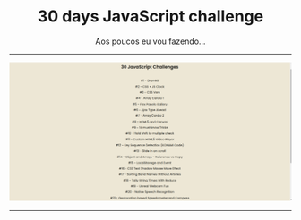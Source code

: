 <h1 align="center">30 days JavaScript challenge</h1>



<p align="center">Aos poucos eu vou fazendo...

<br>
<hr>
<p align="center"><img src="./.github/preview.png" alt="Preview do projeto 30 days JavaScript"></p>
<hr>

